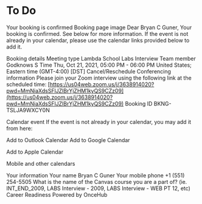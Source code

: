 # To Do

Your booking is confirmed
Booking page image
Dear Bryan C Guner,
Your booking is confirmed. See below for more information. If the event is not already in your calendar, please use the calendar links provided below to add it.

Booking details
Meeting type
Lambda School Labs Interview
Team member
Godknows S
Time
Thu, Oct 21, 2021, 05:00 PM - 06:00 PM
United States; Eastern time (GMT-4:00) [DST]
Cancel/Reschedule
Conferencing information
Please join your Zoom interview using the following link at the scheduled time: [https://us04web.zoom.us/j/3638914020?pwd=MmNiaXdsSFlJZlBrYjZHM1kyQS9CZz09](https://us04web.zoom.us/j/3638914020?pwd=MmNiaXdsSFlJZlBrYjZHM1kyQS9CZz09)
Booking ID
BKNG-TSLJA9WXCY0N

Calendar event
If the event is not already in your calendar, you may add it from here:

Add to Outlook Calendar
Add to Google Calendar

Add to Apple Calendar

Mobile and other calendars

Your information
Your name
Bryan C Guner
Your mobile phone
+1 (551) 254-5505
What is the name of the Canvas course you are a part of? (ie. INT_END_2009, LABS Interview - 2009, LABS Interview - WEB PT 12, etc)
Career Readiness
Powered by OnceHub